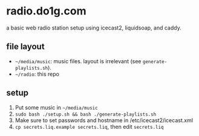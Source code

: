 # radio.do1g.com

a basic web radio station setup using icecast2, liquidsoap, and caddy.

## file layout

* `~/media/music`: music files. layout is irrelevant (see `generate-playlists.sh`).
* `~/radio`: this repo

## setup

1. Put some music in `~/media/music`
2. `sudo bash ./setup.sh && bash ./generate-playlists.sh`
3. Make sure to set passwords and hostname in /etc/icecast2/icecast.xml
4. `cp secrets.liq.example secrets.liq`, then edit `secrets.liq`

